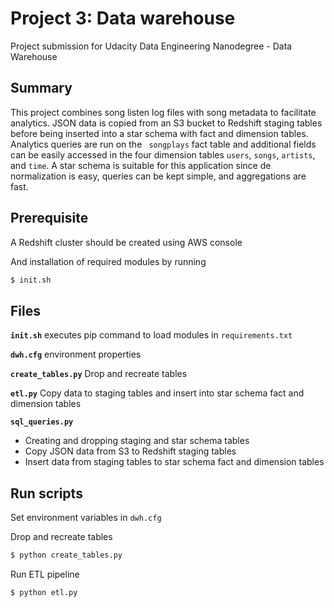 # Project 3: Data warehouse

Project submission for Udacity Data Engineering Nanodegree - Data Warehouse

## Summary
This project combines song listen log files with song metadata to facilitate analytics. 
JSON data is copied from an S3 bucket to Redshift staging tables before being inserted into a star schema with fact and dimension tables. 
Analytics queries are run on the ` songplays` fact table and additional fields can be easily accessed in the four dimension tables `users`, `songs`, `artists`, and `time`. 
A star schema is suitable for this application since de normalization is easy, queries can be kept simple, and aggregations are fast.

## Prerequisite
A Redshift cluster should be  created using AWS console

And installation of required modules by running 
```bash
$ init.sh
```

## Files

**`init.sh`** executes pip command to load modules in `requirements.txt`

**`dwh.cfg`** environment properties

**`create_tables.py`** Drop and recreate tables

**`etl.py`** Copy data to staging tables and insert into star schema fact and dimension tables

**`sql_queries.py`**

* Creating and dropping staging and star schema tables
* Copy JSON data from S3 to Redshift staging tables
* Insert data from staging tables to star schema fact and dimension tables

## Run scripts

Set environment variables in `dwh.cfg`

Drop and recreate tables

```bash
$ python create_tables.py
```

Run ETL pipeline

```bash
$ python etl.py
```

